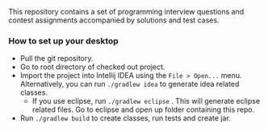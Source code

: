 This repository contains a set of programming interview questions and contest assignments accompanied by solutions and test cases.

### How to set up your desktop
* Pull the git repository.
* Go to root directory of checked out project.
* Import the project into Intellij IDEA using the `File > Open...` menu. Alternatively, you can run `./gradlew idea` to generate idea related classes.
  * If you use eclipse, run `./gradlew eclipse` . This will generate eclipse related files. Go to eclipse and open up folder containing this repo.
* Run `./gradlew build` to create classes, run tests and create jar.
